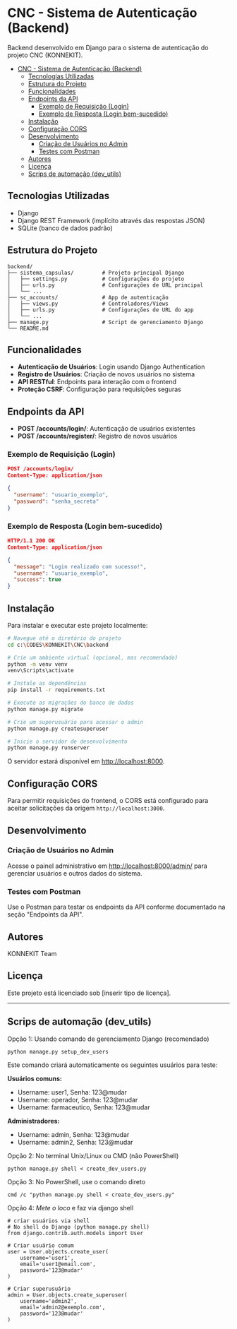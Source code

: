 # CNC - Sistema de Autenticação (Backend)

Backend desenvolvido em Django para o sistema de autenticação do projeto CNC (KONNEKIT).

- [CNC - Sistema de Autenticação (Backend)](#cnc---sistema-de-autenticação-backend)
  - [Tecnologias Utilizadas](#tecnologias-utilizadas)
  - [Estrutura do Projeto](#estrutura-do-projeto)
  - [Funcionalidades](#funcionalidades)
  - [Endpoints da API](#endpoints-da-api)
    - [Exemplo de Requisição (Login)](#exemplo-de-requisição-login)
    - [Exemplo de Resposta (Login bem-sucedido)](#exemplo-de-resposta-login-bem-sucedido)
  - [Instalação](#instalação)
  - [Configuração CORS](#configuração-cors)
  - [Desenvolvimento](#desenvolvimento)
    - [Criação de Usuários no Admin](#criação-de-usuários-no-admin)
    - [Testes com Postman](#testes-com-postman)
  - [Autores](#autores)
  - [Licença](#licença)
  - [Scrips de automação (dev\_utils)](#scrips-de-automação-dev_utils)


## Tecnologias Utilizadas

- Django
- Django REST Framework (implícito através das respostas JSON)
- SQLite (banco de dados padrão)

## Estrutura do Projeto

```
backend/
├── sistema_capsulas/         # Projeto principal Django
│   ├── settings.py           # Configurações do projeto
│   ├── urls.py               # Configurações de URL principal
│   └── ...
├── sc_accounts/              # App de autenticação
│   ├── views.py              # Controladores/Views
│   ├── urls.py               # Configurações de URL do app
│   └── ...
├── manage.py                 # Script de gerenciamento Django
└── README.md
```

## Funcionalidades

- **Autenticação de Usuários**: Login usando Django Authentication
- **Registro de Usuários**: Criação de novos usuários no sistema
- **API RESTful**: Endpoints para interação com o frontend
- **Proteção CSRF**: Configuração para requisições seguras

## Endpoints da API

- **POST /accounts/login/**: Autenticação de usuários existentes
- **POST /accounts/register/**: Registro de novos usuários

### Exemplo de Requisição (Login)

```json
POST /accounts/login/
Content-Type: application/json

{
  "username": "usuario_exemplo",
  "password": "senha_secreta"
}
```

### Exemplo de Resposta (Login bem-sucedido)

```json
HTTP/1.1 200 OK
Content-Type: application/json

{
  "message": "Login realizado com sucesso!",
  "username": "usuario_exemplo",
  "success": true
}
```

## Instalação

Para instalar e executar este projeto localmente:

```bash
# Navegue até o diretório do projeto
cd c:\CODES\KONNEKIT\CNC\backend

# Crie um ambiente virtual (opcional, mas recomendado)
python -m venv venv
venv\Scripts\activate

# Instale as dependências
pip install -r requirements.txt

# Execute as migrações do banco de dados
python manage.py migrate

# Crie um superusuário para acessar o admin
python manage.py createsuperuser

# Inicie o servidor de desenvolvimento
python manage.py runserver
```

O servidor estará disponível em [http://localhost:8000](http://localhost:8000).

## Configuração CORS

Para permitir requisições do frontend, o CORS está configurado para aceitar solicitações da origem `http://localhost:3000`.

## Desenvolvimento

### Criação de Usuários no Admin

Acesse o painel administrativo em [http://localhost:8000/admin/](http://localhost:8000/admin/) para gerenciar usuários e outros dados do sistema.

### Testes com Postman

Use o Postman para testar os endpoints da API conforme documentado na seção "Endpoints da API".

## Autores

KONNEKIT Team

## Licença

Este projeto está licenciado sob [inserir tipo de licença].

----------

## Scrips de automação (dev_utils)

 Opção 1: Usando comando de gerenciamento Django (recomendado)

```bash
python manage.py setup_dev_users
```

Este comando criará automaticamente os seguintes usuários para teste:

**Usuários comuns:**
- Username: user1, Senha: 123@mudar
- Username: operador, Senha: 123@mudar
- Username: farmaceutico, Senha: 123@mudar

**Administradores:**
- Username: admin, Senha: 123@mudar
- Username: admin2, Senha: 123@mudar

Opção 2: No terminal Unix/Linux ou CMD (não PowerShell)

`python manage.py shell < create_dev_users.py`

Opção 3: No PowerShell, use o comando direto

`cmd /c "python manage.py shell < create_dev_users.py"`

Opção 4: *Mete o loco* e faz via django shell

```shell
# criar usuários via shell
# No shell do Django (python manage.py shell)
from django.contrib.auth.models import User

# Criar usuário comum
user = User.objects.create_user(
    username='user1',
    email='user1@email.com',
    password='123@mudar'
)

# Criar superusuário
admin = User.objects.create_superuser(
    username='admin2',
    email='admin2@exemplo.com',
    password='123@mudar'
)

```

